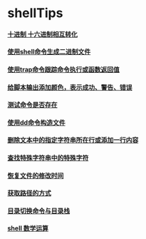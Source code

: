 # shellTips

#### [十进制 十六进制相互转化](hex2dec.sh)

#### [使用shell命令生成二进制文件](trCmd.sh)

#### [使用trap命令跟踪命令执行或函数返回值](trapCmd.sh)

#### [给脚本输出添加颜色，表示成功、警告、错误](color.sh)

#### [测试命令是否存在](cmd.sh)

#### [使用dd命令构造文件](ddCmd.sh)

#### [删除文本中的指定字符串所在行或添加一行内容](sedCmd.sh)

#### [查找特殊字符串中的特殊字符](awkCmd.sh)

#### [恢复文件的修改时间](restoreFileModifyTime.sh)

#### [获取路径的方式](getPath.sh)

#### [目录切换命令与目录栈](dirCmd.sh)

#### [shell 数学运算](math.sh)
